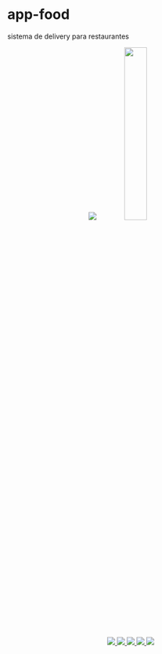 # app-food
sistema de delivery para restaurantes

<p align="center">

  <img src="https://github.com/bruno-silverio/app-food/assets/27282770/bd3b7324-23fc-4a40-894f-9d6c7b9dd9c1">

  <img src="https://github.com/bruno-silverio/app-food/assets/27282770/580bf843-5360-4a9a-9a92-7771deacfc1e" width="30%" height="30%">
</p>



##
<p align="center">
  <a href="https://skillicons.dev">
    <img src="https://skillicons.dev/icons?i=react" />
    <img src="https://skillicons.dev/icons?i=nextjs" />
    <img src="https://skillicons.dev/icons?i=ts" />
    <img src="https://skillicons.dev/icons?i=postgres" />
    <img src="https://skillicons.dev/icons?i=tailwind" />
  </a>
</p>
